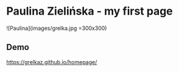 # Paulina Zielińska - my first page

![Paulina](images/grelka.jpg =300x300)

## Demo

https://grelkaz.github.io/homepage/


